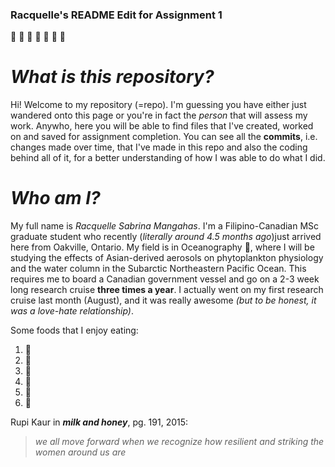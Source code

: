 ### Racquelle's README Edit for Assignment 1

:cherry_blossom: :cherry_blossom: :cherry_blossom: :cherry_blossom: :cherry_blossom: :cherry_blossom: :cherry_blossom:

# _What is this repository?_

Hi! Welcome to my repository (=repo). I'm guessing you have either just wandered onto this page or you're in fact the *person* that will assess my work. Anywho, here you will be able to find files that I've created, worked on and saved for assignment completion. You can see all the __commits__, i.e. changes made over time, that I've made in this repo and also the coding behind all of it, for a better understanding of how I was able to do what I did.

# _Who am I?_

My full name is *Racquelle Sabrina Mangahas*. I'm a Filipino-Canadian MSc graduate student who recently (*literally around 4.5 months ago*)just arrived here from Oakville, Ontario. My field is in Oceanography :ocean:, where I will be studying the effects of Asian-derived aerosols on phytoplankton physiology and the water column in the Subarctic Northeastern Pacific Ocean. This requires me to board a Canadian government vessel and go on a 2-3 week long research cruise __three times a year__. I actually went on my first research cruise last month (August), and it was really awesome *(but to be honest, it was a love-hate relationship)*. 

Some foods that I enjoy eating:
1. :watermelon:
2. :fries:
3. :cake:
4. :cookie:
5. :grapes:
6. :tangerine:

Rupi Kaur in *__milk and honey__*, pg. 191, 2015:
> *we all move forward when
> we recognize how resilient 
> and striking the women
> around us are*

